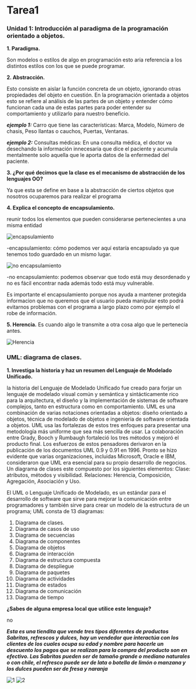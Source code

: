 # Tarea1
### Unidad 1: Introducción al paradigma de la programación orientado a objetos.

**1. Paradigma.**

Son modelos o estilos de algo en programación esto aria referencia a los distintos estilos con los que se puede programar.

**2. Abstracción.**

Esto consiste en aislar la función concreta de un objeto, ignorando otras propiedades del objeto en cuestión.
En la programación orientada a objetos esto se refiere al análisis de las partes de un objeto y entender cómo funcionan 
cada una de estas partes para poder entender su comportamiento y utilizarlo para nuestro beneficio.

***ejemplo 1:*** 
Carro que tiene las características: Marca, Modelo, Número de chasis, Peso llantas o cauchos, Puertas, Ventanas.

***ejemplo 2:*** 
Consultas médicas: En una consulta médica, el doctor va desechando la información innecesaria que dice 
el paciente y acumula mentalmente solo aquella que le aporta datos de la enfermedad del paciente.

**3. ¿Por qué decimos que la clase es el mecanismo de abstracción de los lenguajes OO?**

Ya que esta se define en base a la abstracción de ciertos objetos que nosotros ocuparemos para realizar el programa

**4. Explica el concepto de encapsulamiento.**

reunir todos los elementos que pueden considerarse pertenecientes a una misma entidad

![encapsulamiento](https://compu2poo.files.wordpress.com/2013/11/poohumanos1.png)

-encapsulamiento: cómo podemos ver aquí estaría encapsulado ya que tenemos todo guardado en un mismo lugar.


![no encapsulamiento](https://barcelonalternativa.es/wp-content/uploads/2017/04/miedos.jpg)

-no encapsulamiento: podemos observar que todo está muy desordenado y no es fácil encontrar nada además todo está muy vulnerable.

Es importante el encapsulamiento porque nos ayuda a mantener protegida informacion que no queremos que el usuario pueda 
manipular esto podrá evitarnos problemas con el programa a largo plazo como por ejemplo el robe de información.

**5. Herencia.**
Es cuando algo le transmite a otra cosa algo que le pertenecía antes.

![Herencia](https://i0.wp.com/gestionistaitalia.com/wp-content/uploads/2018/10/Como-se-gestiona-el-reclamo-de-una-herencia-o-sucesion-en-Italia.jpg)


### UML: diagrama de clases.
**1. Investiga la historia y haz un resumen del Lenguaje de Modelado Unificado.**


la historia del Lenguaje de Modelado Unificado
fue creado para forjar un lenguaje de modelado visual común y semántica y sintácticamente rico para la arquitectura, 
el diseño y la implementación de sistemas de software complejos, tanto en estructura como en comportamiento.
UML es una combinación de varias notaciones orientadas a objetos: diseño orientado a objetos, técnica de modelado de objetos 
e ingeniería de software orientada a objetos. UML usa las fortalezas de estos tres enfoques para presentar 
una metodología más uniforme que sea más sencilla de usar. La colaboración entre Grady, Booch y Rumbaugh fortaleció los tres métodos 
y mejoró el producto final. Los esfuerzos de estos pensadores derivaron en la publicación de los documentos UML 0.9 y 0.91 en 1996. 
Pronto se hizo evidente que varias organizaciones, incluidas Microsoft, Oracle e IBM, 
consideraron que UML era esencial para su propio desarrollo de negocios.
Un diagrama de clases este compuesto por los siguientes elementos: Clase: atributos, métodos y visibilidad. 
Relaciones: Herencia, Composición, Agregación, Asociación y Uso.

El UML o Lenguaje Unificado de Modelado, es un estándar para el desarrollo de software que sirve para mejorar la comunicación entre programadores y también sirve para crear un modelo de la estructura de un programa; UML consta de 13 diagramas:

1. Diagrama de clases.
2. Diagrama de casos de uso
3. Diagrama de secuencias
4. Diagrama de componentes
5. Diagrama de objetos
6. Diagrama de interacción
7. Diagrama de estructura compuesta
8. Diagrama de despliegue
9. Diagrama de paquetes
10. Diagrama de actividades
11. Diagrama de estados
12. Diagrama de comunicación
13. Diagrama de tiempo

**¿Sabes de alguna empresa local que utilice este lenguaje?**

no

***Esta es una tiendita que vende tres tipos diferentes de productos Sabritas, refrescos y dulces,*** 
***hay un vendedor que interactúa con los clientes de los cuales ocupa su edad y nombre para hacerle un***
***descuento  los pagos que se realizan para la compra del producto son en efectivo. Las Sabritas pueden ser*** 
***de tamaño grande o mediano naturales o con chile, el refresco puede ser de lata o botella de limón o manzana y*** 
***los dulces pueden ser de fresa y naranja***



![1](https://plus.google.com/photos/118017226915116308737/album/6661834281639062977/6661834293483392658?authkey=CN_AvqqZ9oWC1AE)
![2](https://plus.google.com/photos/118017226915116308737/album/6661834281639062977/6661834293538491410?authkey=CN_AvqqZ9oWC1AE)